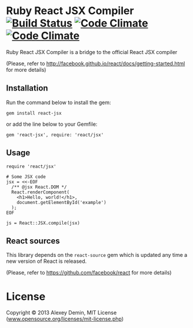 # Ruby React JSX Compiler [![Build Status](https://secure.travis-ci.org/ademin/react-jsx.png)](http://travis-ci.org/ademin/react-jsx) [![Code Climate](https://codeclimate.com/github/ademin/react-jsx.png)](https://codeclimate.com/github/ademin/react-jsx)[![Code Climate](https://codeclimate.com/github/ademin/react-jsx.png)](https://codeclimate.com/github/ademin/react-jsx) 

Ruby React JSX Compiler is a bridge to the official React JSX compiler

(Please, refer to http://facebook.github.io/react/docs/getting-started.html for more details)

## Installation

Run the command below to install the gem:

    gem install react-jsx

or add the line below to your Gemfile:

    gem 'react-jsx', require: 'react/jsx'

## Usage

    require 'react/jsx'

    # Some JSX code
    jsx = <<-EOF
      /** @jsx React.DOM */
      React.renderComponent(
        <h1>Hello, world!</h1>,
        document.getElementById('example')
      );
    EOF

    js = React::JSX.compile(jsx)

## React sources

This library depends on the `react-source` gem which is updated any time a new version of React is released.

(Please, refer to https://github.com/facebook/react for more details) 

# License

Copyright &#169; 2013 Alexey Demin, MIT License (www.opensource.org/licenses/mit-license.php)
